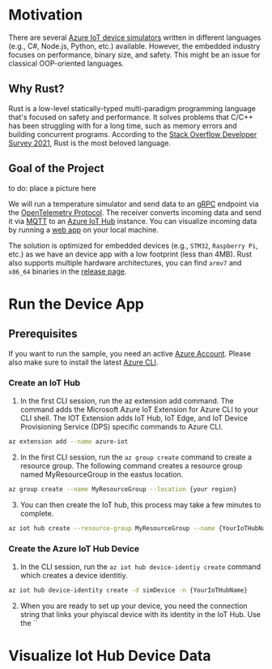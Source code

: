 # Motivation
There are several [Azure IoT device simulators](https://docs.microsoft.com/de-de/azure/iot-hub/quickstart-control-device?pivots=programming-language-csharp) written in different languages (e.g., C#, Node.js, Python, etc.) available. However, the embedded industry focuses on performance, binary size, and safety. This might be an issue for classical OOP-oriented languages. 

## Why Rust?
Rust is a low-level statically-typed multi-paradigm programming language that's focused on safety and performance. It solves problems that C/C++ has been struggling with for a long time, such as memory errors and building concurrent programs. According to the [Stack Overflow Developer Survey 2021](https://insights.stackoverflow.com/survey/2021), Rust is the most beloved language.

## Goal of the Project
to do: place a picture here

We will run a temperature simulator and send data to an [gRPC](https://grpc.io/) endpoint via the [OpenTelemetry Protocol](https://opentelemetry.io/docs/reference/specification/protocol/). The receiver converts incoming data and send it via [MQTT](https://mqtt.org/) to an [Azure IoT Hub](https://azure.microsoft.com/en-us/services/iot-hub/) instance. You can  visualize incoming data by running a [web app](https://github.com/christopher-wilke/rust-azure-iot-simulator/tree/main/c2d-visualizer) on your local machine.

The solution is optimized for embedded devices (e.g., `STM32`, `Raspberry Pi`, etc.) as we have an device app with a low footprint (less than 4MB). Rust also supports multiple hardware architectures, you can find `armv7` and `x86_64` binaries in the [release page](https://github.com/christopher-wilke/rust-azure-iot-simulator/releases).

# Run the Device App

## Prerequisites
If you want to run the sample, you need an active [Azure Account](https://azure.microsoft.com/en-us/free/). Please also make sure to install the latest [Azure CLI](https://docs.microsoft.com/en-us/cli/azure/install-azure-cli).

### Create an IoT Hub
1. In the first CLI session, run the az extension add command. The command adds the Microsoft Azure IoT Extension for Azure CLI to your CLI shell. The IOT Extension adds IoT Hub, IoT Edge, and IoT Device Provisioning Service (DPS) specific commands to Azure CLI.

```sh
az extension add --name azure-iot
```

2. In the first CLI session, run the `az group create` command to create a resource group. The following command creates a resource group named MyResourceGroup in the eastus location.

```sh
az group create --name MyResourceGroup --location {your region}
```

3. You can then create the IoT hub, this process may take a few minutes to complete.
```sh
az iot hub create --resource-group MyResourceGroup --name {YourIoTHubName}
```

### Create the Azure IoT Hub Device
1. In the CLI session, run the `az iot hub device-identiy create` command which creates a device identitiy.

```sh
az iot hub device-identity create -d simDevice -n {YourIoTHubName}
```

2. When you are ready to set up your device, you need the connection string that links your phyiscal device with its identity in the IoT Hub. Use the `` 


# Visualize Iot Hub Device Data

